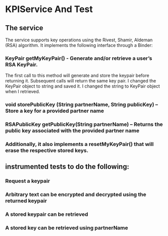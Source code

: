 # KPIService And Test

## The service
The service supports key operations using the Rivest, Shamir, Aldeman (RSA) algorithm. It implements the following interface through a Binder:

### KeyPair getMyKeyPair() - Generate and/or retrieve a user’s RSA KeyPair. 
The first call to this method will generate and store the keypair before returning it. Subsequent calls will return the
same key pair. I changed the KeyPair object to string and saved it. I changed the string to KeyPair object when I retrieved.

### void storePublicKey (String partnerName, String publicKey) – Store a key for a provided partner name

### RSAPublicKey getPublicKey(String partnerName) – Returns the public key associated with the provided partner name

### Additionally, it also implements a resetMyKeyPair() that will erase the respective stored keys.

## instrumented tests to do the following:
### Request a keypair

### Arbitrary text can be encrypted and decrypted using the returned keypair

### A stored keypair can be retrieved

### A stored key can be retrieved using partnerName
